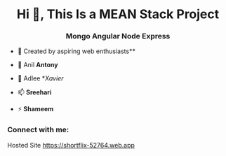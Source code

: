 <h1 align="center">Hi 👋, This Is a MEAN Stack Project</h1>
<h3 align="center">Mongo Angular Node Express</h3> 
 
- 🔭 Created by aspiring web enthusiasts** 
  
- 🌱 Anil **Antony**  
  
- 💬 Adlee **Xavier* 
 
- 📫  **Sreehari** 
    
- ⚡  **Shameem** 
  
<h3 align="left">Connect with me:</h3> 
<p align="left"> 
</p>
   
Hosted Site
https://shortflix-52764.web.app 

 
 
 
 
 
 
 
 
 
 
 
 
 
 
 
 
 
